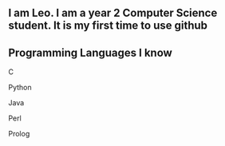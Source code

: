 I am Leo. I am a year 2 Computer Science student. It is my first time to use github
---
Programming Languages I know
---
C

Python

Java

Perl

Prolog
